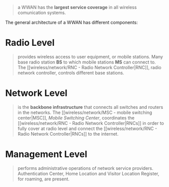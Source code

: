 
> a WWAN has the **largest service coverage** in all wireless comunication systems.


The general architecture of a WWAN has different components:
# **Radio Level**
>provides wireless access to user equipment, or mobile stations. Many base radio station **BS** to which mobile stations **MS** can connect to. The [[wireless/network/RNC - Radio Network Controller|RNC]], radio network controller, controls different base stations.
# **Network Level**
>is the **backbone infrastructure** that connects all switches and routers in the networks. The [[wireless/network/MSC - mobile switching center|MSC]], *Mobile Switching Center*, coordinates the [[wireless/network/RNC - Radio Network Controller|RNCs]] in order to fully cover at radio level and connect the [[wireless/network/RNC - Radio Network Controller|RNCs]] to the internet.

# **Management Level**
> performs administrative operations of network service providers. Authentication Center, Home Location and Visitor Location Register, for roaming, are present.